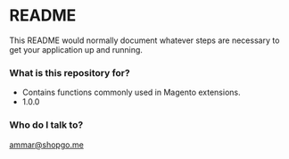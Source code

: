 # README #

This README would normally document whatever steps are necessary to get your application up and running.

### What is this repository for? ###

* Contains functions commonly used in Magento extensions.
* 1.0.0

### Who do I talk to? ###

ammar@shopgo.me